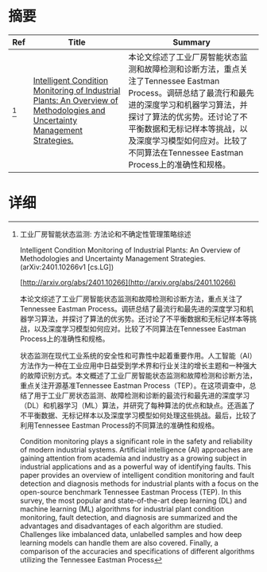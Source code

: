 # 摘要

| Ref | Title | Summary |
| --- | --- | --- |
| [^1] | [Intelligent Condition Monitoring of Industrial Plants: An Overview of Methodologies and Uncertainty Management Strategies.](http://arxiv.org/abs/2401.10266) | 本论文综述了工业厂房智能状态监测和故障检测和诊断方法，重点关注了Tennessee Eastman Process。调研总结了最流行和最先进的深度学习和机器学习算法，并探讨了算法的优劣势。还讨论了不平衡数据和无标记样本等挑战，以及深度学习模型如何应对。比较了不同算法在Tennessee Eastman Process上的准确性和规格。 |

# 详细

[^1]: 工业厂房智能状态监测: 方法论和不确定性管理策略综述

    Intelligent Condition Monitoring of Industrial Plants: An Overview of Methodologies and Uncertainty Management Strategies. (arXiv:2401.10266v1 [cs.LG])

    [http://arxiv.org/abs/2401.10266](http://arxiv.org/abs/2401.10266)

    本论文综述了工业厂房智能状态监测和故障检测和诊断方法，重点关注了Tennessee Eastman Process。调研总结了最流行和最先进的深度学习和机器学习算法，并探讨了算法的优劣势。还讨论了不平衡数据和无标记样本等挑战，以及深度学习模型如何应对。比较了不同算法在Tennessee Eastman Process上的准确性和规格。

    

    状态监测在现代工业系统的安全性和可靠性中起着重要作用。人工智能（AI）方法作为一种在工业应用中日益受到学术界和行业关注的增长主题和一种强大的故障识别方式。本文概述了工业厂房智能状态监测和故障检测和诊断方法，重点关注开源基准Tennessee Eastman Process（TEP）。在这项调查中，总结了用于工业厂房状态监测、故障检测和诊断的最流行和最先进的深度学习（DL）和机器学习（ML）算法，并研究了每种算法的优点和缺点。还涵盖了不平衡数据、无标记样本以及深度学习模型如何处理这些挑战。最后，比较了利用Tennessee Eastman Process的不同算法的准确性和规格。

    Condition monitoring plays a significant role in the safety and reliability of modern industrial systems. Artificial intelligence (AI) approaches are gaining attention from academia and industry as a growing subject in industrial applications and as a powerful way of identifying faults. This paper provides an overview of intelligent condition monitoring and fault detection and diagnosis methods for industrial plants with a focus on the open-source benchmark Tennessee Eastman Process (TEP). In this survey, the most popular and state-of-the-art deep learning (DL) and machine learning (ML) algorithms for industrial plant condition monitoring, fault detection, and diagnosis are summarized and the advantages and disadvantages of each algorithm are studied. Challenges like imbalanced data, unlabelled samples and how deep learning models can handle them are also covered. Finally, a comparison of the accuracies and specifications of different algorithms utilizing the Tennessee Eastman Process 
    

